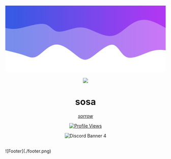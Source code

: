 ![Header](./header.png)
<p align="center">  
<img src="https://cdn.discordapp.com/attachments/867719079020199947/879033125148168272/27f86e3d54bea1c74782b25071325688d3efc710_hq.gif">
</p>
<h1 align="center">sosa</h1>
<p align="center"><a href="https://sosaghostie.me/">𝘴𝘰𝘳𝘳𝘰𝘸</a></p>
<a href="https://github.com/sosaghostie">
  <p align="center">
    <img src="https://komarev.com/ghpvc/?username=sosaghostie&color=blueviolet" alt="Profile Views">
  </p>
</a>

<p align="center">
  <img src="https://discord.c99.nl/widget/theme-4/774842100336295946.png" alt="Discord Banner 4"/>

  <br />
  <br />

</p>
![Footer](./footer.png)
